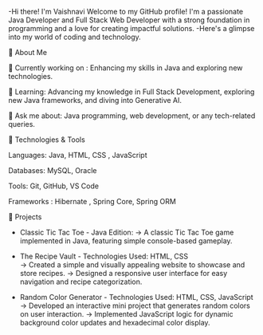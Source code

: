 -Hi there! I'm Vaishnavi
Welcome to my GitHub profile! I'm a passionate Java Developer and Full Stack Web Developer with a strong foundation in programming and a love for creating impactful solutions. 
-Here's a glimpse into my world of coding and technology.

🚀 About Me

🔭 Currently working on : Enhancing my skills in Java and exploring new technologies.

🌱 Learning: Advancing my knowledge in Full Stack Development, exploring new Java frameworks, and diving into Generative AI.

💬 Ask me about: Java programming, web development, or any tech-related queries.

🔧 Technologies & Tools

Languages: Java, HTML, CSS , JavaScript

Databases: MySQL, Oracle

Tools: Git, GitHub, VS Code

Frameworks : Hibernate , Spring Core, Spring ORM

🌟 Projects 
- Classic Tic Tac Toe - Java Edition:
   -> A classic Tic Tac Toe game implemented in Java, featuring simple console-based gameplay.
  
- The Recipe Vault - Technologies Used: HTML, CSS                                                                                                                      
   -> Created a simple and visually appealing website to showcase and store recipes.
   -> Designed a responsive user interface for easy navigation and recipe categorization.
  
- Random Color Generator - Technologies Used: HTML, CSS, JavaScript                                                                                                        
   -> Developed an interactive mini project that generates random colors on user interaction.
   -> Implemented JavaScript logic for dynamic background color updates and hexadecimal color display.

